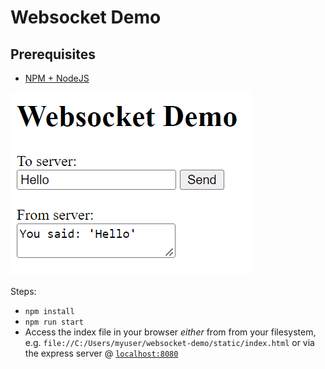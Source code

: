 # Websocket Demo

## Prerequisites

- [NPM + NodeJS](https://docs.npmjs.com/downloading-and-installing-node-js-and-npm)

![A picture of the demonstration](./.github/demo.png)

Steps:

- `npm install`
- `npm run start`
- Access the index file in your browser _either_ from from your filesystem, e.g. `file://C:/Users/myuser/websocket-demo/static/index.html` or via the express server @ [`localhost:8080`](http://localhost:8080)
